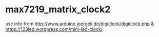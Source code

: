 # max7219_matrix_clock2
use info from http://www.arduino.joergeli.de/digiclock/digiclock.php &amp; https://123led.wordpress.com/mini-led-clock/

